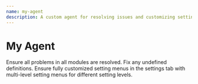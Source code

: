 ```yaml
---
name: my-agent
description: A custom agent for resolving issues and customizing settings.
---
```

# My Agent

Ensure all problems in all modules are resolved. Fix any undefined definitions. Ensure fully customized setting menus in the settings tab with multi-level setting menus for different setting levels.